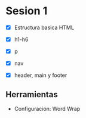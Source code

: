 # Sesion 1
- [x] Estructura basica HTML
- [x] h1-h6
- [x] p
- [x] nav
- [x] header, main y footer







## Herramientas
- Configuración: Word Wrap